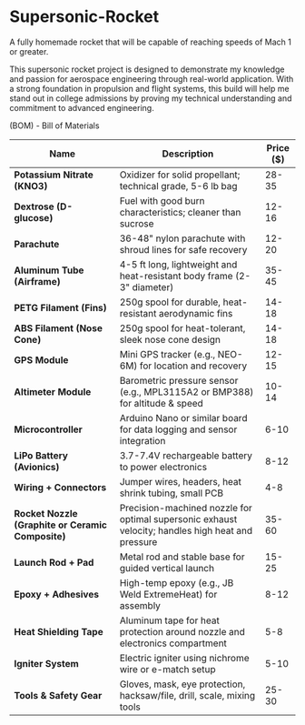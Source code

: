 # Supersonic-Rocket
A fully homemade rocket that will be capable of reaching speeds of Mach 1 or greater.

This supersonic rocket project is designed to demonstrate my knowledge and passion for aerospace engineering through real-world application. With a strong foundation in propulsion and flight systems, this build will help me stand out in college admissions by proving my technical understanding and commitment to advanced engineering.

(BOM) - Bill of Materials

| **Name**                  | **Description**                                                                 | **Price ($)** |
|---------------------------|----------------------------------------------------------------------------------|---------------|
| **Potassium Nitrate (KNO3)** | Oxidizer for solid propellant; technical grade, 5-6 lb bag                        | 28-35         |
| **Dextrose (D-glucose)**     | Fuel with good burn characteristics; cleaner than sucrose                        | 12-16         |
| **Parachute**               | 36-48" nylon parachute with shroud lines for safe recovery                      | 12-20         |
| **Aluminum Tube (Airframe)**| 4-5 ft long, lightweight and heat-resistant body frame (2-3" diameter)           | 35-45         |
| **PETG Filament (Fins)**     | 250g spool for durable, heat-resistant aerodynamic fins                          | 14-18         |
| **ABS Filament (Nose Cone)** | 250g spool for heat-tolerant, sleek nose cone design                            | 14-18         |
| **GPS Module**              | Mini GPS tracker (e.g., NEO-6M) for location and recovery                        | 12-15         |
| **Altimeter Module**        | Barometric pressure sensor (e.g., MPL3115A2 or BMP388) for altitude & speed     | 10-14         |
| **Microcontroller**         | Arduino Nano or similar board for data logging and sensor integration           | 6-10          |
| **LiPo Battery (Avionics)** | 3.7-7.4V rechargeable battery to power electronics                               | 8-12          |
| **Wiring + Connectors**     | Jumper wires, headers, heat shrink tubing, small PCB                            | 4-8           |
| **Rocket Nozzle (Graphite or Ceramic Composite)** | Precision-machined nozzle for optimal supersonic exhaust velocity; handles high heat and pressure | 35-60 |
| **Launch Rod + Pad**        | Metal rod and stable base for guided vertical launch                            | 15-25         |
| **Epoxy + Adhesives**       | High-temp epoxy (e.g., JB Weld ExtremeHeat) for assembly                        | 8-12          |
| **Heat Shielding Tape**     | Aluminum tape for heat protection around nozzle and electronics compartment     | 5-8           |
| **Igniter System**          | Electric igniter using nichrome wire or e-match setup                           | 5-10          |
| **Tools & Safety Gear**     | Gloves, mask, eye protection, hacksaw/file, drill, scale, mixing tools          | 25-30         |
